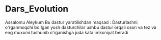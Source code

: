 # Dars_Evolution
Assalomu Aleykum Bu dastur yaratilishdan maqsad : Dasturlashni o'rganmoqchi bo'lgan yosh dasturchilar ushbu dastur orqali oson va tez va eng muxumi tushunib o'rganishga juda kata imkoniyat beradi